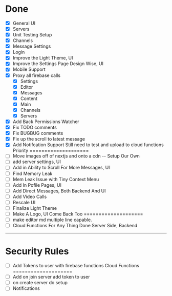 Done
====================
- [x] General UI
- [x] Servers
- [x] Unit Testing Setup
- [x] Channels
- [x] Message Settings
- [x] Login
- [x] Improve the Light Theme, UI
- [x] Improve the Settings Page Design Wise, UI
- [x] Mobile Support
- [x] Proxy all firebase calls
  - [x] Settings
  - [x] Editor
  - [x] Messages
  - [x] Content
  - [x] Main
  - [x] Channels
  - [x] Servers
- [x] Add Back Permissions Watcher
- [x] Fix TODO comments
- [x] Fix BUGBUG comments
- [x] Fix up the scroll to latest message
- [x] Add Notifcation Support Still need to test and upload to cloud functions
Priority
====================
- [ ] Move images off of nextjs and onto a cdn -- Setup Our Own
- [ ] add server settings, UI
- [ ] Add in Ability to Scroll For More Messages, UI
- [ ] Find Memory Leak
- [ ] Mem Leak Issue with Tiny Context Menu
- [ ] Add In Pofile Pages, UI
- [ ] Add Direct Messages, Both Backend And UI
- [ ] Add Video Calls
- [ ] Rescale UI
- [ ] Finalize Light Theme
- [ ] Make A Logo, UI
Come Back Too
====================
- [ ] make editor md multiple line capable.
- [ ] Cloud Functions For Any Thing Done Server Side, Backend
--------------------
Security Rules
====================
- [ ] Add Tokens to user with firebase functions
Cloud Functions
====================
- [ ] Add on join server add token to user 
- [ ] on create server do setup
- [ ] Notifications